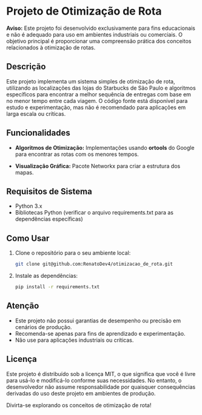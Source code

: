 # Projeto de Otimização de Rota

**Aviso:** Este projeto foi desenvolvido exclusivamente para fins educacionais e não é adequado para uso em ambientes industriais ou comerciais. O objetivo principal é proporcionar uma compreensão prática dos conceitos relacionados à otimização de rotas.

## Descrição

Este projeto implementa um sistema simples de otimização de rota, utilizando as localizações das lojas do Starbucks de São Paulo e algoritmos específicos para encontrar a melhor sequência de entregas com base em no menor tempo entre cada viagem. O código fonte está disponível para estudo e experimentação, mas não é recomendado para aplicações em larga escala ou críticas.

## Funcionalidades

- **Algoritmos de Otimização:** Implementações usando **ortools** do Google para encontrar as rotas com os menores tempos.
  
- **Visualização Gráfica:** Pacote Networkx para criar a estrutura dos mapas.

## Requisitos de Sistema

- Python 3.x
- Bibliotecas Python (verificar o arquivo requirements.txt para as dependências específicas)

## Como Usar

1. Clone o repositório para o seu ambiente local:

   ```bash
   git clone git@github.com:RenatoDev4/otimizacao_de_rota.git

2. Instale as dependências:

   ```bash
   pip install -r requirements.txt

## Atenção
- Este projeto não possui garantias de desempenho ou precisão em cenários de produção.
- Recomenda-se apenas para fins de aprendizado e experimentação.
- Não use para aplicações industriais ou críticas.

## Licença
Este projeto é distribuído sob a licença MIT, o que significa que você é livre para usá-lo e modificá-lo conforme suas necessidades. No entanto, o desenvolvedor não assume responsabilidade por quaisquer consequências derivadas do uso deste projeto em ambientes de produção.

Divirta-se explorando os conceitos de otimização de rota!
